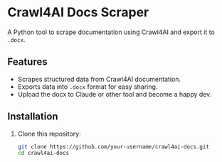# Crawl4AI Docs Scraper

A Python tool to scrape documentation using Crawl4AI and export it to `.docx`.

## Features
- Scrapes structured data from Crawl4AI documentation.
- Exports data into `.docx` format for easy sharing.
- Upload the docx to Claude or other tool and become a happy dev.

## Installation
1. Clone this repository:
   ```bash
   git clone https://github.com/your-username/crawl4ai-docs.git
   cd crawl4ai-docs


